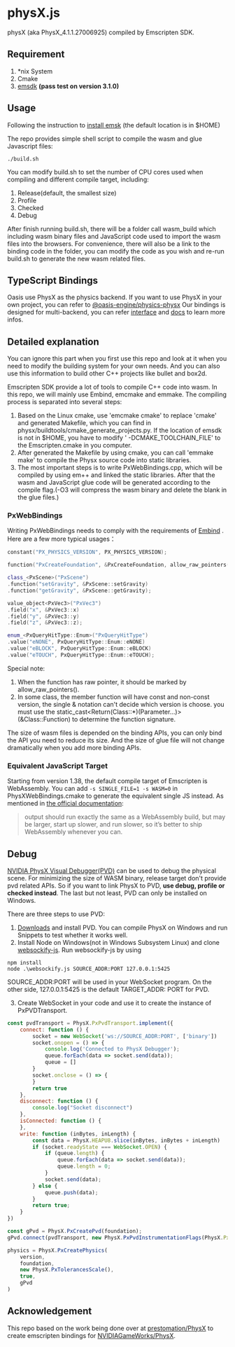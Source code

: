 # physX.js

physX (aka PhysX_4.1.1.27006925) compiled by Emscripten SDK.

## Requirement

1. *nix System
2. Cmake
3. [emsdk](https://emscripten.org) **(pass test on version 3.1.0)**

## Usage

Following the instruction to [install emsk](https://emscripten.org/docs/getting_started/downloads.html) (the default
location is in $HOME)

The repo provides simple shell script to compile the wasm and glue Javascript files:

```shell
./build.sh
```

You can modify build.sh to set the number of CPU cores used when compiling and different compile target, including:

1. Release(default, the smallest size)
2. Profile
3. Checked
4. Debug

After finish running build.sh, there will be a folder call wasm_build which including wasm binary files and JavaScript
code used to import the wasm files into the browsers. For convenience, there will also be a link to the binding code in
the folder, you can modify the code as you wish and re-run build.sh to generate the new wasm related files.

## TypeScript Bindings

Oasis use PhysX as the physics backend. If you want to use PhysX in your own project, you can refer
to [@oasis-engine/physics-physx](https://github.com/oasis-engine/engine/tree/main/packages/physics-physx)
Our bindings is designed for multi-backend, you can
refer [interface](https://github.com/oasis-engine/engine/tree/main/packages/design/src/physics)
and [docs](https://github.com/oasis-engine/engine/wiki/Physical-system-design) to learn more infos.

## Detailed explanation

You can ignore this part when you first use this repo and look at it when you need to modify the building system for
your own needs. And you can also use this information to build other C++ projects like bullet and box2d.

Emscripten SDK provide a lot of tools to compile C++ code into wasm. In this repo, we will mainly use Embind, emcmake
and emmake. The compiling process is separated into several steps:

1. Based on the Linux cmake, use  'emcmake cmake' to replace 'cmake' and generated Makefile, which you can find in
   physx/buildtools/cmake_generate_projects.py. If the location of emsdk is not in $HOME, you have to modify '
   -DCMAKE_TOOLCHAIN_FILE' to the Emscripten.cmake in you computer.
2. After generated the Makefile by using cmake, you can call 'emmake make' to compile the Physx source code into static
   libraries.
3. The most important steps is to write PxWebBindings.cpp, which will be compiled by using em++ and linked the static
   libraries. After that the wasm and JavaScript glue code will be generated according to the compile flag.(-O3 will
   compress the wasm binary and delete the blank in the glue files.)

### PxWebBindings

Writing PxWebBindings needs to comply with the requirements
of [Embind](https://emscripten.org/docs/porting/connecting_cpp_and_javascript/embind.html) . Here are a few more typical
usages：

```c++
constant("PX_PHYSICS_VERSION", PX_PHYSICS_VERSION);

function("PxCreateFoundation", &PxCreateFoundation, allow_raw_pointers());

class_<PxScene>("PxScene")
.function("setGravity", &PxScene::setGravity)
.function("getGravity", &PxScene::getGravity);

value_object<PxVec3>("PxVec3")
.field("x", &PxVec3::x)
.field("y", &PxVec3::y)
.field("z", &PxVec3::z);

enum_<PxQueryHitType::Enum>("PxQueryHitType")
.value("eNONE", PxQueryHitType::Enum::eNONE)
.value("eBLOCK", PxQueryHitType::Enum::eBLOCK)
.value("eTOUCH", PxQueryHitType::Enum::eTOUCH);
```

Special note:

1. When the function has raw pointer, it should be marked by allow_raw_pointers().
2. In some class, the member function will have const and non-const version, the single & notation can't decide which
   version is choose. you must use the static_cast<Return(Class::*)(Parameter...)>(&Class::Function) to determine the
   function signature.

The size of wasm files is depended on the binding APIs, you can only bind the API you need to reduce its size. And the
size of glue file will not change dramatically when you add more binding APIs.

### Equivalent JavaScript Target

Starting from version 1.38, the default compile target of Emscripten is WebAssembly. You can add ```-s SINGLE_FILE=1 -s WASM=0``` in
PhysXWebBindings.cmake to generate the equivalent single JS instead. As mentioned in
[the official documentation](https://emscripten.org/docs/getting_started/FAQ.html):
> output should run exactly the same as a WebAssembly build,
> but may be larger, start up slower, and run slower,
> so it’s better to ship WebAssembly whenever you can.

## Debug

[NVIDIA PhysX Visual Debugger(PVD)](https://gameworksdocs.nvidia.com/PhysX/4.1/documentation/physxguide/Manual/VisualDebugger.html)
can be used to debug the physical scene. For minimizing the size of WASM binary, release target don't provide pvd
related APIs. So if you want to link PhysX to PVD, **use debug, profile or checked instead**. The last but not least,
PVD can only be installed on Windows.

There are three steps to use PVD:

1. [Downloads](https://developer.nvidia.com/physx-visual-debugger) and install PVD. You can compile PhysX on Windows and
   run Snippets to test whether it works well.
2. Install Node on Windows(not in Windows Subsystem Linux) and
   clone [websockify-js](https://github.com/novnc/websockify-js/tree/8c0d3e990ca794d078d08d9db29043f56560a18b). Run
   websockify-js by using

```shell
npm install
node .\websockify.js SOURCE_ADDR:PORT 127.0.0.1:5425
```

SOURCE_ADDR:PORT will be used in your WebSocket program. On the other side, 127.0.0.1:5425 is the default TARGET_ADDR:
PORT for PVD.

3. Create WebSocket in your code and use it to create the instance of PxPVDTransport.

```JavaScript
const pvdTransport = PhysX.PxPvdTransport.implement({
    connect: function () {
        socket = new WebSocket('ws://SOURCE_ADDR:PORT', ['binary'])
        socket.onopen = () => {
            console.log('Connected to PhysX Debugger');
            queue.forEach(data => socket.send(data));
            queue = []
        }
        socket.onclose = () => {
        }
        return true
    },
    disconnect: function () {
        console.log("Socket disconnect")
    },
    isConnected: function () {
    },
    write: function (inBytes, inLength) {
        const data = PhysX.HEAPU8.slice(inBytes, inBytes + inLength)
        if (socket.readyState === WebSocket.OPEN) {
            if (queue.length) {
                queue.forEach(data => socket.send(data));
                queue.length = 0;
            }
            socket.send(data);
        } else {
            queue.push(data);
        }
        return true;
    }
})

const gPvd = PhysX.PxCreatePvd(foundation);
gPvd.connect(pvdTransport, new PhysX.PxPvdInstrumentationFlags(PhysX.PxPvdInstrumentationFlag.eALL.value));

physics = PhysX.PxCreatePhysics(
    version,
    foundation,
    new PhysX.PxTolerancesScale(),
    true,
    gPvd
)
```

## Acknowledgement

This repo based on the work being done over at [prestomation/PhysX](https://github.com/prestomation/PhysX) to create
emscripten bindings for [NVIDIAGameWorks/PhysX](https://github.com/NVIDIAGameWorks/PhysX).  





